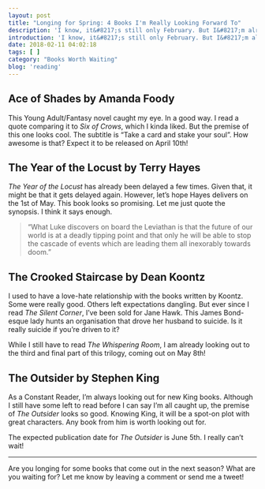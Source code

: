 ```yaml
---
layout: post
title: "Longing for Spring: 4 Books I'm Really Looking Forward To"
description: 'I know, it&#8217;s still only February. But I&#8217;m already longing for spring! Why? Because books are coming! Great books! Here are four books that I think everyone should read. I certainly will!'
introduction: 'I know, it&#8217;s still only February. But I&#8217;m already longing for spring! Why? Because books are coming! Great books! Here are four books that I think everyone should read. I certainly will!'
date: 2018-02-11 04:02:18
tags: [ ]
category: "Books Worth Waiting"
blog: 'reading'
---
```


## Ace of Shades by Amanda Foody

This Young Adult/Fantasy novel caught my eye. In a good way. I read a quote comparing it to <em>Six of Crows</em>, which I kinda liked. But the premise of this one looks cool. The subtitle is &#8220;Take a card and stake your soul&#8221;. How awesome is that? Expect it to be released on April 10th!

## The Year of the Locust by Terry Hayes

<em>The Year of the Locust</em> has already been delayed a few times. Given that, it might be that it gets delayed again. However, let&#8217;s hope Hayes delivers on the 1st of May. This book looks so promising. Let me just quote the synopsis. I think it says enough.

> &#8220;What Luke discovers on board the Leviathan is that the future of our world is at a deadly tipping point and that only he will be able to stop the cascade of events which are leading them all inexorably towards doom.&#8221;

## The Crooked Staircase by Dean Koontz

I used to have a love-hate relationship with the books written by Koontz. Some were really good. Others left expectations dangling. But ever since I read <em>The Silent Corner</em>, I&#8217;ve been sold for Jane Hawk. This James Bond-esque lady hunts an organisation that drove her husband to suicide. Is it really suicide if you&#8217;re driven to it?

While I still have to read <em>The Whispering Room</em>, I am already looking out to the third and final part of this trilogy, coming out on May 8th!

## The Outsider by Stephen King

As a Constant Reader, I&#8217;m always looking out for new King books. Although I still have some left to read before I can say I&#8217;m all caught up, the premise of <em>The Outsider</em> looks so good. Knowing King, it will be a spot-on plot with great characters. Any book from him is worth looking out for.

The expected publication date for <em>The Outsider</em> is June 5th. I really can&#8217;t wait!

<hr/>

Are you longing for some books that come out in the next season? What are you waiting for? Let me know by leaving a comment or send me a tweet!
